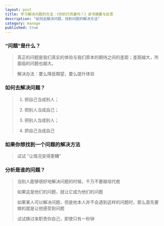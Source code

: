 ```yaml
---
layout: post
title: 学习解决问题的方法：《你的灯亮着吗？》读书摘要与反思
description: "如何去解决问题，找到问题的解决方法"
category: manage
published: true
---
```

### “问题”是什么？
> 真正的问题是我们真实的体验与我们原本的期待之间的差距；差距越大，所面临的问题也越大。
>
> 解决办法：要么降低期望，要么提升体验

### 如何去解决问题？
>1. 把自己当成别人；
>
>2. 把别人当成自己；
>
>3. 把别人当成别人；
>
>4. 把自己当成自己

### 如果你想找到一个问题的解决方法
>试试 “让情况变得更糟”

### 分析是谁的问题？
> 当别人能够很好地解决问题的时候，千万不要越俎代庖
>
>如果这是他们的问题，就让它成为他们的问题
>
>如果某人可以解决问题，但是他本人并不会遇到这样的问题时，那么首先要做的就是让他感受到问题
>
>试试换过来职责你自己，即使只有一秒钟




